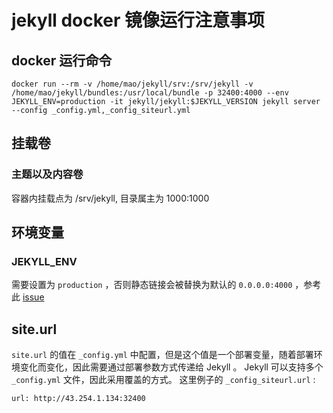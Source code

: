 # jekyll docker 镜像运行注意事项

## docker 运行命令
```docker run --rm -v /home/mao/jekyll/srv:/srv/jekyll -v /home/mao/jekyll/bundles:/usr/local/bundle -p 32400:4000 --env JEKYLL_ENV=production -it jekyll/jekyll:$JEKYLL_VERSION jekyll server --config _config.yml,_config_siteurl.yml```

## 挂载卷
### 主题以及内容卷
容器内挂载点为 /srv/jekyll, 目录属主为 1000:1000

## 环境变量
### JEKYLL_ENV 
需要设置为 ```production``` ，否则静态链接会被替换为默认的 ```0.0.0.0:4000``` ，参考此 [issue](https://github.com/mmistakes/hpstr-jekyll-themes/isssues/167)

## site.url
```site.url``` 的值在 ```_config.yml``` 中配置，但是这个值是一个部署变量，随着部署环境变化而变化，因此需要通过部署参数方式传递给 Jekyll 。
Jekyll 可以支持多个 ```_config.yml``` 文件，因此采用覆盖的方式。
这里例子的 ```_config_siteurl.url``` :

```
url: http://43.254.1.134:32400
```

